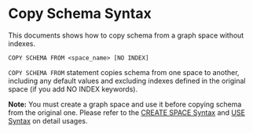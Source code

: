 # Copy Schema Syntax

This documents shows how to copy schema from a graph space without indexes.

```ngql
COPY SCHEMA FROM <space_name> [NO INDEX]
```

`COPY SCHEMA FROM` statement copies schema from one space to another, including any default values and excluding indexes defined in the original space (if you add NO INDEX keywords).

**Note:** You must create a graph space and use it before copying schema from the original one. Please refer to the [CREATE SPACE Syntax](create-space-syntax.md) and [USE Syntax](../3.utility-statements/use-syntax.md) on detail usages.
